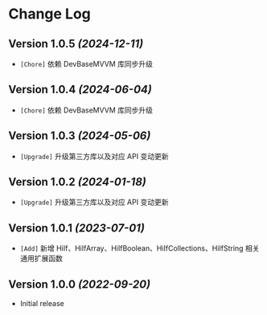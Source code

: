 Change Log
==========

Version 1.0.5 *(2024-12-11)*
----------------------------

* `[Chore]` 依赖 DevBaseMVVM 库同步升级

Version 1.0.4 *(2024-06-04)*
----------------------------

* `[Chore]` 依赖 DevBaseMVVM 库同步升级

Version 1.0.3 *(2024-05-06)*
----------------------------

* `[Upgrade]` 升级第三方库以及对应 API 变动更新

Version 1.0.2 *(2024-01-18)*
----------------------------

* `[Upgrade]` 升级第三方库以及对应 API 变动更新

Version 1.0.1 *(2023-07-01)*
----------------------------

* `[Add]` 新增 HiIf、HiIfArray、HiIfBoolean、HiIfCollections、HiIfString 相关通用扩展函数

Version 1.0.0 *(2022-09-20)*
----------------------------

* Initial release
